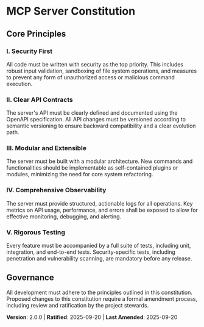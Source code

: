 <!--
Sync Impact Report:
- Version change: 1.0.0 → 2.0.0
- List of modified principles:
  - Code Quality → Security First
  - Testing Standards → Clear API Contracts
  - User Experience Consistency → Modular and Extensible
  - Performance Requirements → Comprehensive Observability
- Added sections: V. Rigorous Testing
- Removed sections: None
- Templates requiring updates:
  - ⚠ pending: .specify/templates/plan-template.md
- Follow-up TODOs: None
-->
# MCP Server Constitution

## Core Principles

### I. Security First
All code must be written with security as the top priority. This includes robust input validation, sandboxing of file system operations, and measures to prevent any form of unauthorized access or malicious command execution.

### II. Clear API Contracts
The server's API must be clearly defined and documented using the OpenAPI specification. All API changes must be versioned according to semantic versioning to ensure backward compatibility and a clear evolution path.

### III. Modular and Extensible
The server must be built with a modular architecture. New commands and functionalities should be implementable as self-contained plugins or modules, minimizing the need for core system refactoring.

### IV. Comprehensive Observability
The server must provide structured, actionable logs for all operations. Key metrics on API usage, performance, and errors shall be exposed to allow for effective monitoring, debugging, and alerting.

### V. Rigorous Testing
Every feature must be accompanied by a full suite of tests, including unit, integration, and end-to-end tests. Security-specific tests, including penetration and vulnerability scanning, are mandatory before any release.

## Governance

All development must adhere to the principles outlined in this constitution. Proposed changes to this constitution require a formal amendment process, including review and ratification by the project stewards.

**Version**: 2.0.0 | **Ratified**: 2025-09-20 | **Last Amended**: 2025-09-20